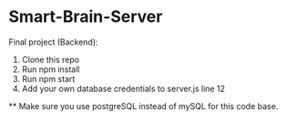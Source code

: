 # Smart-Brain-Server


Final project (Backend):

1. Clone this repo
2. Run npm install
3. Run npm start
4. Add your own database credentials to server.js line 12

** Make sure you use postgreSQL instead of mySQL for this code base.
